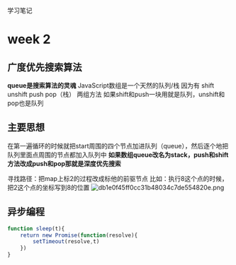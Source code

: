 学习笔记
# week 2
## 广度优先搜索算法
**queue是搜索算法的灵魂**
JavaScript数组是一个天然的队列/栈
因为有
shift unshift
push pop（栈）
两组方法
如果shift和push一块用就是队列，unshift和pop也是队列

## 主要思想
在第一遍循环的时候就把start周围的四个节点加进队列（queue），然后逐个地把队列里面点周围的节点都加入队列中
**如果数组queue改名为stack，push和shift方法改成push和pop那就是深度优先搜索**

寻找路径：把map上标2的过程改成标他的前驱节点
比如：执行8这个点的时候，把2这个点的坐标写到8的位置
![db1e0f45ff0cc31b48034c7de554820e.png](en-resource://database/1447:1)

## 异步编程
```js
function sleep(t){
    return new Promise(function(resolve){
        setTimeout(resolve,t)
    }) 
}
